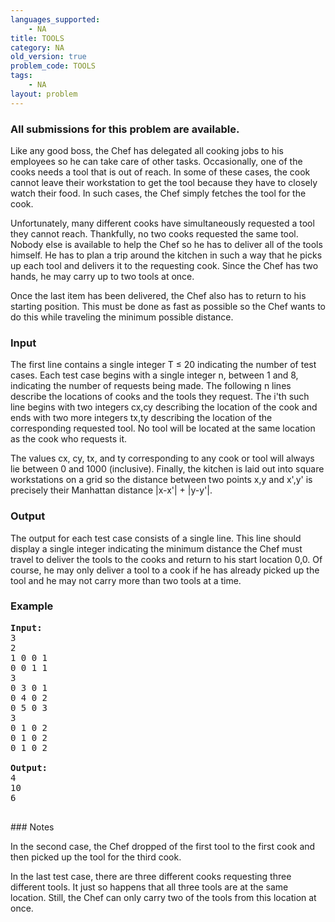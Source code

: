 ```yaml
---
languages_supported:
    - NA
title: TOOLS
category: NA
old_version: true
problem_code: TOOLS
tags:
    - NA
layout: problem
---
```

###  All submissions for this problem are available. 

Like any good boss, the Chef has delegated all cooking jobs to his employees so he can take care of other tasks. Occasionally, one of the cooks needs a tool that is out of reach. In some of these cases, the cook cannot leave their workstation to get the tool because they have to closely watch their food. In such cases, the Chef simply fetches the tool for the cook.

Unfortunately, many different cooks have simultaneously requested a tool they cannot reach. Thankfully, no two cooks requested the same tool. Nobody else is available to help the Chef so he has to deliver all of the tools himself. He has to plan a trip around the kitchen in such a way that he picks up each tool and delivers it to the requesting cook. Since the Chef has two hands, he may carry up to two tools at once.

Once the last item has been delivered, the Chef also has to return to his starting position. This must be done as fast as possible so the Chef wants to do this while traveling the minimum possible distance.

### Input

The first line contains a single integer T ≤ 20 indicating the number of test cases. Each test case begins with a single integer n, between 1 and 8, indicating the number of requests being made. The following n lines describe the locations of cooks and the tools they request. The i'th such line begins with two integers cx,cy describing the location of the cook and ends with two more integers tx,ty describing the location of the corresponding requested tool. No tool will be located at the same location as the cook who requests it.

The values cx, cy, tx, and ty corresponding to any cook or tool will always lie between 0 and 1000 (inclusive). Finally, the kitchen is laid out into square workstations on a grid so the distance between two points x,y and x',y' is precisely their Manhattan distance |x-x'| + |y-y'|.

### Output

The output for each test case consists of a single line. This line should display a single integer indicating the minimum distance the Chef must travel to deliver the tools to the cooks and return to his start location 0,0. Of course, he may only deliver a tool to a cook if he has already picked up the tool and he may not carry more than two tools at a time.

### Example

<pre><b>Input:</b>
3
2
1 0 0 1
0 0 1 1
3
0 3 0 1
0 4 0 2
0 5 0 3
3
0 1 0 2
0 1 0 2
0 1 0 2

<b>Output:</b>
4
10
6

</pre>### Notes
In the second case, the Chef dropped of the first tool to the first cook and then picked up the tool for the third cook.

In the last test case, there are three different cooks requesting three different tools. It just so happens that all three tools are at the same location. Still, the Chef can only carry two of the tools from this location at once.
